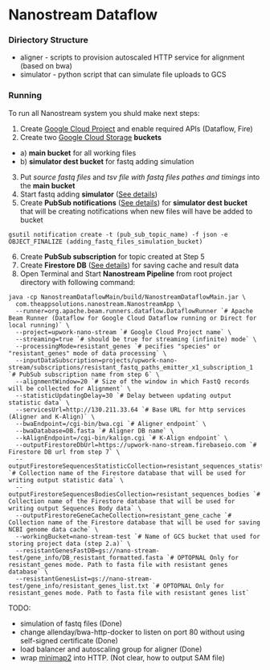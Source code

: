 # Nanostream Dataflow

### Diriectory Structure
- aligner - scripts to provision autoscaled HTTP service for alignment (based on bwa)
- simulator - python script that can simulate file uploads to GCS

### Running

To run all Nanostream system you shuld make next steps:
1) Create [Google Cloud Project](https://cloud.google.com/) and enable required APIs (Dataflow, Fire)
2) Create two [Google Cloud Storage](https://cloud.google.com/storage/) **buckets**
- a) **main bucket** for all working files
- b) **simulator dest bucket** for fastq adding simulation
3) Put *source fastq files* and *tsv file with fastq files pathes and timings* into the **main bucket**
4) Start fastq adding **simulator** ([See details](https://github.com/Pseverin/nanostream-dataflow/blob/master/simulator/README.md))
5) Create **PubSub notifications**  ([See details](https://cloud.google.com/storage/docs/pubsub-notifications)) for **simulator dest bucket** that will be creating notifications when new files will have be added to bucket
```
gsutil notification create -t (pub_sub_topic_name) -f json -e OBJECT_FINALIZE (adding_fastq_files_simulation_bucket)
```
6) Create **PubSub subscription** for topic created at Step 5
7) Create **Firestore DB** ([See details](https://firebase.google.com/products/firestore/)) for saving cache and result data
8) Open Terminal and Start **Nanostream Pipeline** from root project directory with following command:
```
java -cp NanostreamDataflowMain/build/NanostreamDataflowMain.jar \
  com.theappsolutions.nanostream.NanostreamApp \
  --runner=org.apache.beam.runners.dataflow.DataflowRunner `# Apache Beam Runner (Dataflow for Google Cloud Dataflow running or Direct for local running)` \
  --project=upwork-nano-stream `# Google Cloud Project name` \
  --streaming=true `# should be true for streaming (infinite) mode` \
  --processingMode=resistant_genes `# pecifies "species" or "resistant_genes" mode of data processing` \
  --inputDataSubscription=projects/upwork-nano-stream/subscriptions/resistant_fastq_paths_emitter_x1_subscription_1 `# PubSub subscription name from step 6` \
  --alignmentWindow=20 `# Size of the window in which FastQ records will be collected for Alignment` \
  --statisticUpdatingDelay=30 `# Delay between updating output statistic data` \
  --servicesUrl=http://130.211.33.64 `# Base URL for http services (Aligner and K-Align)` \
  --bwaEndpoint=/cgi-bin/bwa.cgi `# Aligner endpoint` \
  --bwaDatabase=DB.fasta `# Aligner DB name` \
  --kAlignEndpoint=/cgi-bin/kalign.cgi `# K-Align endpoint` \
  --outputFirestoreDbUrl=https://upwork-nano-stream.firebaseio.com `# Firestore DB url from step 7` \
  --outputFirestoreSequencesStatisticCollection=resistant_sequences_statistic `# Collection name of the Firestore database that will be used for writing output statistic data` \
  --outputFirestoreSequencesBodiesCollection=resistant_sequences_bodies `# Collection name of the Firestore database that will be used for writing output Sequences Body data` \
  --outputFirestoreGeneCacheCollection=resistant_gene_cache `# Collection name of the Firestore database that will be used for saving NCBI genome data cache` \
  --workingBucket=nano-stream-test `# Name of GCS bucket that used for storing project data (step 2.a)` \
  --resistantGenesFastDB=gs://nano-stream-test/gene_info/DB_resistant_formatted.fasta `# OPTOPNAL Only for resistant_genes mode. Path to fasta file with resistant genes database` \
  --resistantGenesList=gs://nano-stream-test/gene_info/resistant_genes_list.txt `# OPTOPNAL Only for resistant_genes mode. Path to fasta file with resistant genes list` 
```


TODO:
- simulation of fastq files (Done)
- change allenday/bwa-http-docker to listen on port 80 without using self-signed certificate (Done)
- load balancer and autoscaling group for aligner (Done)
- wrap [minimap2](https://github.com/lh3/minimap2) into HTTP. (Not clear, how to output SAM file)
